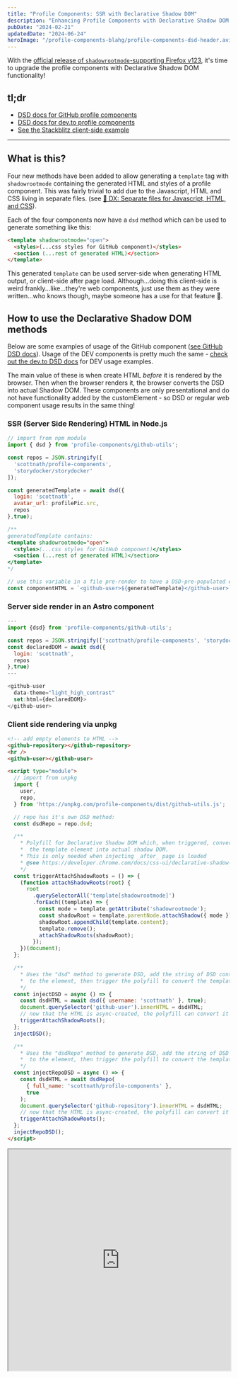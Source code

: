 ```yaml
---
title: "Profile Components: SSR with Declarative Shadow DOM"
description: "Enhancing Profile Components with Declarative Shadow DOM and showing examples for Server Side Rendering"
pubDate: "2024-02-21"
updatedDate: "2024-06-24"
heroImage: "/profile-components-blahg/profile-components-dsd-header.avif"
---
```



With the [official release of `shadowrootmode`-supporting Firefox v123](https://developer.mozilla.org/en-US/docs/Mozilla/Firefox/Releases/123#html), it's time to upgrade the profile components with Declarative Shadow DOM functionality!

## tl;dr

* [DSD docs for GitHub profile components][docs-github]
* [DSD docs for dev.to profile components][docs-devto]
* [See the Stackblitz client-side example][stackblitz-page]

---

## What is this?

Four new methods have been added to allow generating a `template` tag with `shadowrootmode` containing the generated HTML and styles of a profile component. This was fairly trivial to add due to the Javascript, HTML and CSS living in separate files. (see [👷 DX: Separate files for Javascript, HTML, and CSS][profile-components-article-dx]).

Each of the four components now have a `dsd` method which can be used to generate something like this:

```html
<template shadowrootmode="open">
  <styles>(...css styles for GitHub component)</styles>
  <section (...rest of generated HTML)</section>
</template>
```

This generated `template` can be used server-side when generating HTML output, or client-side after page load. Although...doing this client-side is weird frankly...like...they're web components, just use them as they were written...who knows though, maybe someone has a use for that feature 🤷.

## How to use the Declarative Shadow DOM methods

Below are some examples of usage of the GitHub component ([see GitHub DSD docs][docs-github]). Usage of the DEV components is pretty much the same - [check out the dev.to DSD docs][docs-devto] for DEV usage examples.

The main value of these is when create HTML _before_ it is rendered by the browser. Then when the browser renders it, the browser converts the DSD into actual Shadow DOM. These components are only presentational and do not have functionality added by the customElement - so DSD or regular web component usage results in the same thing!


### SSR (Server Side Rendering) HTML in Node.js

```javascript
// import from npm module
import { dsd } from 'profile-components/github-utils';

const repos = JSON.stringify([
  'scottnath/profile-components',
  'storydocker/storydocker'
]);

const generatedTemplate = await dsd({
  login: 'scottnath',
  avatar_url: profilePic.src,
  repos
},true);

/**
generatedTemplate contains:
<template shadowrootmode="open">
  <styles>(...css styles for GitHub component)</styles>
  <section (...rest of generated HTML)</section>
</template>
*/

// use this variable in a file pre-render to have a DSD-pre-populated element
const componentHTML = `<github-user>${generatedTemplate}</github-user>`;
```

### Server side render in an Astro component

```javascript
---
import {dsd} from 'profile-components/github-utils';

const repos = JSON.stringify(['scottnath/profile-components', 'storydocker/storydocker']);
const declaredDOM = await dsd({
  login: 'scottnath',
  repos
},true)
---

<github-user
  data-theme="light_high_contrast"
  set:html={declaredDOM}>
</github-user>
```

### Client side rendering via unpkg

```html
<!-- add empty elements to HTML -->
<github-repository></github-repository>
<hr />
<github-user></github-user>

<script type="module">
  // import from unpkg
  import {
    user,
    repo,
  } from 'https://unpkg.com/profile-components/dist/github-utils.js';

  // repo has it's own DSD method:
  const dsdRepo = repo.dsd;

  /**
    * Polyfill for Declarative Shadow DOM which, when triggered, converts
    *  the template element into actual shadow DOM.
    * This is only needed when injecting _after_ page is loaded
    * @see https://developer.chrome.com/docs/css-ui/declarative-shadow-dom#polyfill
    */
  const triggerAttachShadowRoots = () => {
    (function attachShadowRoots(root) {
      root
        .querySelectorAll('template[shadowrootmode]')
        .forEach((template) => {
          const mode = template.getAttribute('shadowrootmode');
          const shadowRoot = template.parentNode.attachShadow({ mode });
          shadowRoot.appendChild(template.content);
          template.remove();
          attachShadowRoots(shadowRoot);
        });
    })(document);
  };

  /**
    * Uses the "dsd" method to generate DSD, add the string of DSD content
    *  to the element, then trigger the polyfill to convert the template
    */
  const injectDSD = async () => {
    const dsdHTML = await dsd({ username: 'scottnath' }, true);
    document.querySelector('github-user').innerHTML = dsdHTML;
    // now that the HTML is async-created, the polyfill can convert it
    triggerAttachShadowRoots();
  };
  injectDSD();

  /**
    * Uses the "dsdRepo" method to generate DSD, add the string of DSD content
    *  to the element, then trigger the polyfill to convert the template
    */
  const injectRepoDSD = async () => {
    const dsdHTML = await dsdRepo(
      { full_name: 'scottnath/profile-components' },
      true
    );
    document.querySelector('github-repository').innerHTML = dsdHTML;
    // now that the HTML is async-created, the polyfill can convert it
    triggerAttachShadowRoots();
  };
  injectRepoDSD();
</script>
```

<iframe width="100%" height="500" src="https://stackblitz.com/edit/profile-components?embed=1&file=github-dsd.html&view=preview&initialpath=github-dsd.html"></iframe>


[profile-components-article-dx]: /blahg/profile-components/#👷
[stackblitz-page]:https://stackblitz.com/edit/profile-components?file=github-dsd.html&initialpath=github-dsd.html&view=preview
[docs-devto]:https://scottnath.com/profile-components/?path=/docs/devto-declarative-shadow-dom--docs
[docs-github]:https://scottnath.com/profile-components/?path=/docs/github-declarative-shadow-dom--docs